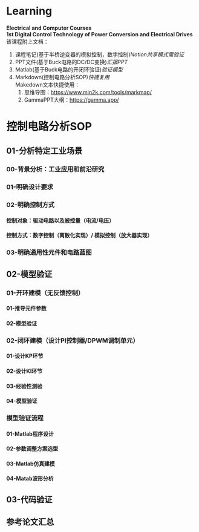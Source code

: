 # Learning
**Electrical and Computer Courses**   
**1st Digital Control Technology of Power Conversion and Electrical Drives**
该课程附上文档：  
1. 课程笔记(基于半桥逆变器的模拟控制，数字控制)*Notion共享模式需验证*  
2. PPT文件(基于Buck电路的DC/DC变换)*汇报PPT*  
3. Matlab(基于Buck电路的开闭环验证)*验证模型*
4. Markdown(控制电路分析SOP)*快捷复用*  
Makedown文本快捷使用：  
    1. 思维导图：https://www.min2k.com/tools/markmap/   
    2. GammaPPT大纲：https://gamma.app/   
# **控制电路分析SOP**
## 01-分析特定工业场景 
### 00-背景分析：工业应用和前沿研究 
### 01-明确设计要求 
### 02-明确控制方式 
#### 控制对象：驱动电路以及被控量（电流/电压）
#### 控制方式：数字控制（离散化实现）/ 模拟控制（放大器实现）
### 03-明确通用性元件和电路蓝图
## 02-模型验证
### 01-开环建模（无反馈控制）
#### 01-推导元件参数
#### 02-模型验证 
### 02-闭环建模（设计PI控制器/DPWM调制单元）
#### 01-设计KP环节
#### 02-设计KI环节
#### 03-经验性测验
#### 04-模型验证
### 模型验证流程
#### 01-Matlab程序设计
#### 02-参数调整方案选型
#### 03-Matlab仿真建模
#### 04-Matab波形分析
## 03-代码验证
## 参考论文汇总
